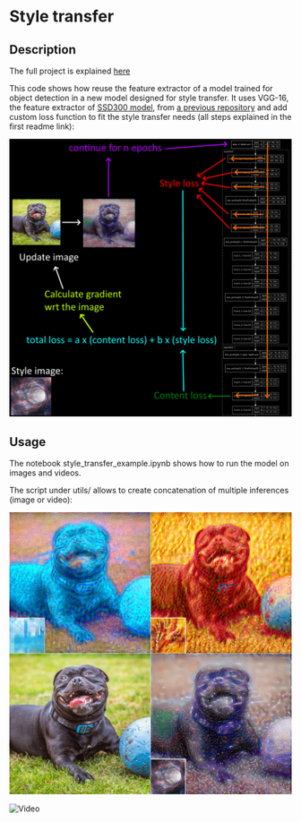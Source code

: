 # Style transfer

## Description
 
The full project is explained [here](https://apiquet.com/2021/01/22/style-transfer-with-vgg-16/)

This code shows how reuse the feature extractor of a model trained for object detection in a new model designed for style transfer. It uses VGG-16, the feature extractor of [SSD300 model](https://arxiv.org/abs/1512.02325), from [a previous repository](https://github.com/Apiquet/Tracking_SSD_ReID) and add custom loss function to fit the style transfer needs (all steps explained in the first readme link):

![Image](imgs/style_transfer_steps.png)

## Usage

The notebook style_transfer_example.ipynb shows how to run the model on images and videos.

The script under utils/ allows to create concatenation of multiple inferences (image or video):

![Image](imgs/concatenate_2.jpg)

![Video](imgs/concatenate.gif)
